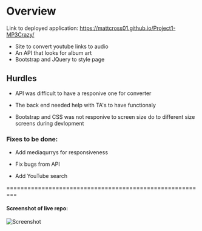 # Overview 

Link to deployed application: https://mattcross01.github.io/Project1-MP3Crazy/

* Site to convert youtube links to audio 
* An API that looks for album art
* Bootstrap and JQuery to style page

## Hurdles

* API was difficult to have a responive one for converter

* The back end needed help with TA's to have functionaly

* Bootstrap and CSS was not responive to screen size do to different size screens during devlopment

### Fixes to be done:

* Add mediaqurrys for responsiveness

* Fix bugs from API

* Add YouTube search 

=========================================================

#### Screenshot of live repo: 

![Screenshot](https://i.ibb.co/pPG26rd/mp3crazyss.png)
